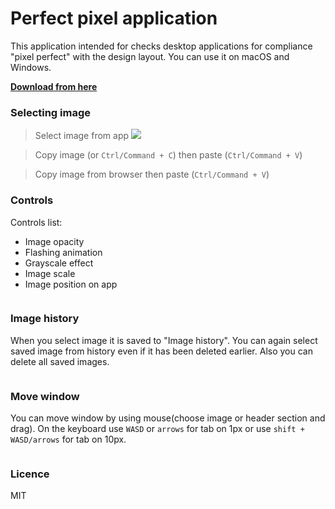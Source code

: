# Perfect pixel application

This application intended for checks desktop applications for compliance "pixel perfect" with the design layout. You can use it on macOS and Windows.

**[Download from here](https://github.com/slotovi4/perfect-pixel/releases/latest)**
### Selecting image

> Select image from app
![](https://github.com/slotovi4/perfect-pixel-gifs/blob/master/select_1_1.gif)

> Copy image (or `Ctrl/Command + C`) then paste (`Ctrl/Command + V`)
![]()

> Copy image from browser then paste (`Ctrl/Command + V`)
![]()

### Controls

Controls list:
- Image opacity
- Flashing animation
- Grayscale effect
- Image scale
- Image position on app

![]()

### Image history

When you select image it is saved to "Image history". You can again select saved image 
from history even if it has been deleted earlier. Also you can delete all saved images.

![]()

### Move window

You can move window by using mouse(choose image or header section and drag). On the keyboard use `WASD` or `arrows` for tab on 1px or use `shift + WASD/arrows` for tab on 10px.

![]()

### Licence
MIT

